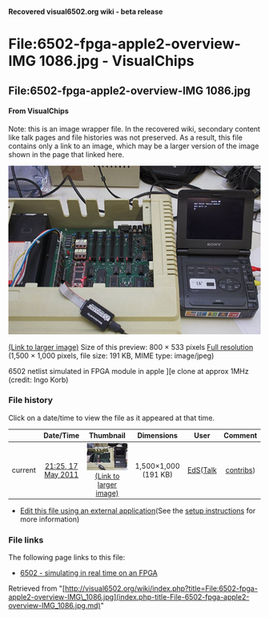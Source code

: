 **Recovered visual6502.org wiki - beta release**

# File:6502-fpga-apple2-overview-IMG 1086.jpg - VisualChips

## File:6502-fpga-apple2-overview-IMG 1086.jpg

#### From VisualChips


Note: this is an image wrapper file. In the recovered wiki,
secondary content like talk pages and file histories was
not preserved. As a result, this file contains only a link
to an image, which may be a larger version of the image shown
in the page that linked here.

![File:6502-fpga-apple2-overview-IMG 1086.jpg](images/thumb/b/b2/6502-fpga-apple2-overview-IMG_1086.jpg/800px-6502-fpga-apple2-overview-IMG_1086.jpg)

[(Link to larger image)](images/b/b2/6502-fpga-apple2-overview-IMG_1086.jpg)
Size of this preview: 800 × 533 pixels
[Full resolution](images/b/b2/6502-fpga-apple2-overview-IMG_1086.jpg)‎ (1,500 × 1,000 pixels, file size: 191 KB, MIME type: image/jpeg)

6502 netlist simulated in FPGA module in apple ][e clone at approx 1MHz (credit: Ingo Korb)

### File history

Click on a date/time to view the file as it appeared at that time.

| | Date/Time | Thumbnail | Dimensions | User | Comment |
|:---:|:---:|:---:|:---:|:---:|:---:|
| current | [21:25, 17 May 2011](images/b/b2/6502-fpga-apple2-overview-IMG_1086.jpg) | ![Thumbnail for version as of 21:25, 17 May 2011](images/thumb/b/b2/6502-fpga-apple2-overview-IMG_1086.jpg/120px-6502-fpga-apple2-overview-IMG_1086.jpg) [(Link to larger image)](images/b/b2/6502-fpga-apple2-overview-IMG_1086.jpg) | 1,500×1,000 (191 KB) | [EdS](index.php-title-User-EdS.md)([Talk](index.php-title-User_talk-EdS.md) | [contribs](./index.php%3Ftitle=Special:Contributions/EdS.md)) | (6502 netlist simulated in FPGA module in vintage 8-bit computer at approx 1MHz (credit: Ingo Korb)) |

- [Edit this file using an external application](index.php-title-File-6502-fpga-apple2-overview-IMG_1086.jpg.md)(See the [setup instructions](http://www.mediawiki.org/wiki/Manual:External_editors) for more information)

### File links

The following page links to this file:

- [6502 - simulating in real time on an FPGA](index.php-title-6502_-_simulating_in_real_time_on_an_FPGA.md)

Retrieved from "[http://visual6502.org/wiki/index.php?title=File:6502-fpga-apple2-overview-IMG\_1086.jpg](index.php-title-File-6502-fpga-apple2-overview-IMG_1086.jpg.md)"

